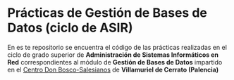 # Prácticas de Gestión de Bases de Datos (ciclo de ASIR)
En es te repositorio se encuentra el código de las prácticas realizadas en el ciclo de grado superior de **Administración de Sistemas Informáticos en Red** correspondientes al módulo de **Gestión de Bases de Datos** impartido en el [Centro Don Bosco-Salesianos](http://www.salesianosvillamuriel.com) de **Villamuriel de Cerrato (Palencia)**